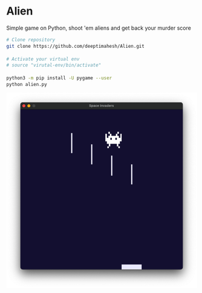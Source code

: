# Alien
Simple game on Python, shoot 'em aliens and get back your murder score

```bash
# Clone repository
git clone https://github.com/deeptimahesh/Alien.git

# Activate your virtual env
# source "virutal-env/bin/activate"

python3 -m pip install -U pygame --user
python alien.py
```
![alt text](game-preview.png)
